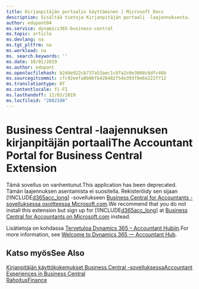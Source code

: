 ```yaml
---
title: Kirjanpitäjän portaalin käyttäminen | Microsoft Docs
description: Sisältää tietoja Kirjanpitäjän portaali -laajennuksesta.
author: edupont04
ms.service: dynamics365-business-central
ms.topic: article
ms.devlang: na
ms.tgt_pltfrm: na
ms.workload: na
ms. search.keywords: ''
ms.date: 10/01/2019
ms.author: edupont
ms.openlocfilehash: b2dde922cb737a53aec1c8fa2c0e3068c6dfc46b
ms.sourcegitcommit: cfc92eefa8b06fb426482f54e393f0e6e222f712
ms.translationtype: HT
ms.contentlocale: fi-FI
ms.lasthandoff: 12/03/2019
ms.locfileid: "2882108"
---
```

# <a name="the-accountant-portal-for-business-central-extension"></a><span data-ttu-id="bca4b-103">Business Central -laajennuksen kirjanpitäjän portaali</span><span class="sxs-lookup"><span data-stu-id="bca4b-103">The Accountant Portal for Business Central Extension</span></span>
<span data-ttu-id="bca4b-104">Tämä sovellus on vanhentunut.</span><span class="sxs-lookup"><span data-stu-id="bca4b-104">This application has been deprecated.</span></span> <span data-ttu-id="bca4b-105">Tämän laajennuksen asentamista ei suositella. Rekisteröidy sen sijaan [!INCLUDE[d365acc_long](includes/d365acc_long_md.md)] -sovellukseen [Business Central for Accountants -sovelluksessa osoitteessa Microsoft.com](https://www.microsoft.com/dynamics365/financial-insights-for-accountants).</span><span class="sxs-lookup"><span data-stu-id="bca4b-105">We recommend that you do not install this extension but sign up for [!INCLUDE[d365acc_long](includes/d365acc_long_md.md)] at [Business Central for Accountants on Microsoft.com](https://www.microsoft.com/dynamics365/financial-insights-for-accountants) instead.</span></span>

<span data-ttu-id="bca4b-106">Lisätietoja on kohdassa [Tervetuloa Dynamics 365 – Accountant Hubiin](/dynamics365/accountants/index).</span><span class="sxs-lookup"><span data-stu-id="bca4b-106">For more information, see [Welcome to Dynamics 365 — Accountant Hub](/dynamics365/accountants/index).</span></span>  

## <a name="see-also"></a><span data-ttu-id="bca4b-107">Katso myös</span><span class="sxs-lookup"><span data-stu-id="bca4b-107">See Also</span></span>
[<span data-ttu-id="bca4b-108">Kirjanpitäjän käyttökokemukset Business Central -sovelluksessa</span><span class="sxs-lookup"><span data-stu-id="bca4b-108">Accountant Experiences in Business Central </span></span>](finance-accounting.md)  
[<span data-ttu-id="bca4b-109">Rahoitus</span><span class="sxs-lookup"><span data-stu-id="bca4b-109">Finance</span></span>](finance.md)  
